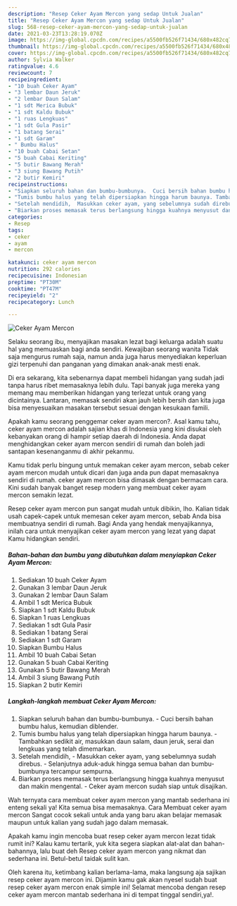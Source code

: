 ```yaml
---
description: "Resep Ceker Ayam Mercon yang sedap Untuk Jualan"
title: "Resep Ceker Ayam Mercon yang sedap Untuk Jualan"
slug: 568-resep-ceker-ayam-mercon-yang-sedap-untuk-jualan
date: 2021-03-23T13:28:19.070Z
image: https://img-global.cpcdn.com/recipes/a5500fb526f71434/680x482cq70/ceker-ayam-mercon-foto-resep-utama.jpg
thumbnail: https://img-global.cpcdn.com/recipes/a5500fb526f71434/680x482cq70/ceker-ayam-mercon-foto-resep-utama.jpg
cover: https://img-global.cpcdn.com/recipes/a5500fb526f71434/680x482cq70/ceker-ayam-mercon-foto-resep-utama.jpg
author: Sylvia Walker
ratingvalue: 4.6
reviewcount: 7
recipeingredient:
- "10 buah Ceker Ayam"
- "3 lembar Daun Jeruk"
- "2 lembar Daun Salam"
- "1 sdt Merica Bubuk"
- "1 sdt Kaldu Bubuk"
- "1 ruas Lengkuas"
- "1 sdt Gula Pasir"
- "1 batang Serai"
- "1 sdt Garam"
- " Bumbu Halus"
- "10 buah Cabai Setan"
- "5 buah Cabai Keriting"
- "5 butir Bawang Merah"
- "3 siung Bawang Putih"
- "2 butir Kemiri"
recipeinstructions:
- "Siapkan seluruh bahan dan bumbu-bumbunya.  Cuci bersih bahan bumbu halus, kemudian diblender."
- "Tumis bumbu halus yang telah dipersiapkan hingga harum baunya. Tambahkan sedikit air, masukkan daun salam, daun jeruk, serai dan lengkuas yang telah dimemarkan."
- "Setelah mendidih,  Masukkan ceker ayam, yang sebelumnya sudah direbus. Selanjutnya aduk-aduk hingga semua bahan dan bumbu-bumbunya tercampur sempurna."
- "Biarkan proses memasak terus berlangsung hingga kuahnya menyusut dan makin mengental.  Ceker ayam mercon sudah siap untuk disajikan."
categories:
- Resep
tags:
- ceker
- ayam
- mercon

katakunci: ceker ayam mercon 
nutrition: 292 calories
recipecuisine: Indonesian
preptime: "PT30M"
cooktime: "PT47M"
recipeyield: "2"
recipecategory: Lunch

---
```



![Ceker Ayam Mercon](https://img-global.cpcdn.com/recipes/a5500fb526f71434/680x482cq70/ceker-ayam-mercon-foto-resep-utama.jpg)

Selaku seorang ibu, menyajikan masakan lezat bagi keluarga adalah suatu hal yang memuaskan bagi anda sendiri. Kewajiban seorang  wanita Tidak saja mengurus rumah saja, namun anda juga harus menyediakan keperluan gizi terpenuhi dan panganan yang dimakan anak-anak mesti enak.

Di era  sekarang, kita sebenarnya dapat membeli hidangan yang sudah jadi tanpa harus ribet memasaknya lebih dulu. Tapi banyak juga mereka yang memang mau memberikan hidangan yang terlezat untuk orang yang dicintainya. Lantaran, memasak sendiri akan jauh lebih bersih dan kita juga bisa menyesuaikan masakan tersebut sesuai dengan kesukaan famili. 



Apakah kamu seorang penggemar ceker ayam mercon?. Asal kamu tahu, ceker ayam mercon adalah sajian khas di Indonesia yang kini disukai oleh kebanyakan orang di hampir setiap daerah di Indonesia. Anda dapat menghidangkan ceker ayam mercon sendiri di rumah dan boleh jadi santapan kesenanganmu di akhir pekanmu.

Kamu tidak perlu bingung untuk memakan ceker ayam mercon, sebab ceker ayam mercon mudah untuk dicari dan juga anda pun dapat memasaknya sendiri di rumah. ceker ayam mercon bisa dimasak dengan bermacam cara. Kini sudah banyak banget resep modern yang membuat ceker ayam mercon semakin lezat.

Resep ceker ayam mercon pun sangat mudah untuk dibikin, lho. Kalian tidak usah capek-capek untuk memesan ceker ayam mercon, sebab Anda bisa membuatnya sendiri di rumah. Bagi Anda yang hendak menyajikannya, inilah cara untuk menyajikan ceker ayam mercon yang lezat yang dapat Kamu hidangkan sendiri.

<!--inarticleads1-->

##### Bahan-bahan dan bumbu yang dibutuhkan dalam menyiapkan Ceker Ayam Mercon:

1. Sediakan 10 buah Ceker Ayam
1. Gunakan 3 lembar Daun Jeruk
1. Gunakan 2 lembar Daun Salam
1. Ambil 1 sdt Merica Bubuk
1. Siapkan 1 sdt Kaldu Bubuk
1. Siapkan 1 ruas Lengkuas
1. Sediakan 1 sdt Gula Pasir
1. Sediakan 1 batang Serai
1. Sediakan 1 sdt Garam
1. Siapkan  Bumbu Halus
1. Ambil 10 buah Cabai Setan
1. Gunakan 5 buah Cabai Keriting
1. Gunakan 5 butir Bawang Merah
1. Ambil 3 siung Bawang Putih
1. Siapkan 2 butir Kemiri




<!--inarticleads2-->

##### Langkah-langkah membuat Ceker Ayam Mercon:

1. Siapkan seluruh bahan dan bumbu-bumbunya.  - Cuci bersih bahan bumbu halus, kemudian diblender.
1. Tumis bumbu halus yang telah dipersiapkan hingga harum baunya. - Tambahkan sedikit air, masukkan daun salam, daun jeruk, serai dan lengkuas yang telah dimemarkan.
1. Setelah mendidih,  - Masukkan ceker ayam, yang sebelumnya sudah direbus. - Selanjutnya aduk-aduk hingga semua bahan dan bumbu-bumbunya tercampur sempurna.
1. Biarkan proses memasak terus berlangsung hingga kuahnya menyusut dan makin mengental.  - Ceker ayam mercon sudah siap untuk disajikan.




Wah ternyata cara membuat ceker ayam mercon yang mantab sederhana ini enteng sekali ya! Kita semua bisa memasaknya. Cara Membuat ceker ayam mercon Sangat cocok sekali untuk anda yang baru akan belajar memasak maupun untuk kalian yang sudah jago dalam memasak.

Apakah kamu ingin mencoba buat resep ceker ayam mercon lezat tidak rumit ini? Kalau kamu tertarik, yuk kita segera siapkan alat-alat dan bahan-bahannya, lalu buat deh Resep ceker ayam mercon yang nikmat dan sederhana ini. Betul-betul taidak sulit kan. 

Oleh karena itu, ketimbang kalian berlama-lama, maka langsung aja sajikan resep ceker ayam mercon ini. Dijamin kamu gak akan nyesel sudah buat resep ceker ayam mercon enak simple ini! Selamat mencoba dengan resep ceker ayam mercon mantab sederhana ini di tempat tinggal sendiri,ya!.

